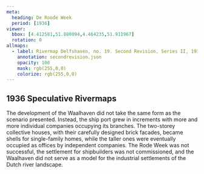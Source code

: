 ```yaml
---
meta:
  heading: De Roode Week
  period: [1936]
viewer:
  bbox: [4.412581,51.880094,4.464235,51.911967]
  rotation: 0
allmaps:
  - label: Rivermap Delfshaven, no. 19. Second Revision, Series II, 1936. 702 x 990 mm. 1:5,000. Geoplaza, VU Amsterdam. Signature LL.11007gk.
    annotation: secondrevision.json
    opacity: 100
    mask: rgb(255,0,0)
    colorize: rgb(255,0,0)
---
```


## 1936 Speculative Rivermaps

The development of the Waalhaven did not take the same form as the scenario presented. Instead, the ship port grew in increments with more and more individual companies occupying its branches. The two-storey collective houses, with their carefully designed brick facades, became shells for single-family homes, while the taller ones were eventually occupied as offices by independent companies. The Rode Week was not successful, the settlement for shipbuilders was not commissioned, and the Waalhaven did not serve as a model for the industrial settlements of the Dutch river landscape. 